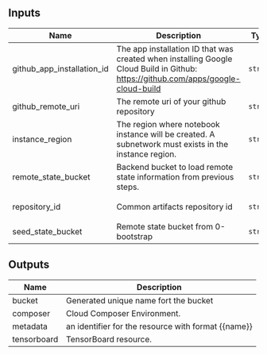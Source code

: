 <!-- BEGINNING OF PRE-COMMIT-TERRAFORM DOCS HOOK -->
## Inputs

| Name | Description | Type | Default | Required |
|------|-------------|------|---------|:--------:|
| github\_app\_installation\_id | The app installation ID that was created when installing Google Cloud Build in Github: https://github.com/apps/google-cloud-build | `string` | `""` | no |
| github\_remote\_uri | The remote uri of your github repository | `string` | `""` | no |
| instance\_region | The region where notebook instance will be created. A subnetwork must exists in the instance region. | `string` | n/a | yes |
| remote\_state\_bucket | Backend bucket to load remote state information from previous steps. | `string` | n/a | yes |
| repository\_id | Common artifacts repository id | `string` | `"c-publish-artifacts"` | no |
| seed\_state\_bucket | Remote state bucket from 0-bootstrap | `string` | n/a | yes |

## Outputs

| Name | Description |
|------|-------------|
| bucket | Generated unique name fort the bucket |
| composer | Cloud Composer Environment. |
| metadata | an identifier for the resource with format {{name}} |
| tensorboard | TensorBoard resource. |

<!-- END OF PRE-COMMIT-TERRAFORM DOCS HOOK -->
